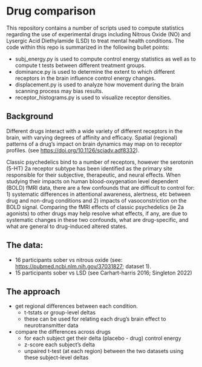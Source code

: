 # Drug comparison

This repository contains a number of scripts used to compute statistics regarding the use of experimental drugs including Nitrous Oxide (NO) and Lysergic Acid Diethylamide (LSD) to treat mental health conditions. The code within this repo is summarized in the following bullet points:
   * subj_energy.py is used to compute control energy statistics as well as to compute t tests between different treatment groups.
   * dominance.py is used to determine the extent to which different receptors in the brain influence control energy changes.
   * displacement.py is used to analyze how movement during the brain scanning process may bias results.
   * receptor_histograms.py is used to visualize receptor densities.

## Background

Different drugs interact with a wide variety of different receptors in the brain, with varying degrees of affinity and efficacy. Spatial (regional) patterns of a drug’s impact on brain dynamics may map on to receptor profiles. (see https://doi.org/10.1126/sciadv.adf8332). 

Classic psychedelics bind to a number of receptors, however the serotonin (5-HT) 2a receptor subtype has been identified as the primary site responsible for their subjective, therapeutic, and neural effects. When studying their impacts on human blood-oxygenation level dependent (BOLD) fMRI data, there are a few confounds that are difficult to control for: 1) systematic differences in attentional awareness, alertness, etc between drug and non-drug conditions and 2) impacts of vasoconstriction on the BOLD signal. Comparing the fMRI effects of classic psychedelics (ie 2a agonists) to other drugs may help resolve what effects, if any, are due to systematic changes in these two confounds, what are drug-specific, and what are general to drug-induced altered states. 

## The data:

* 16 participants sober vs nitrous oxide (see: https://pubmed.ncbi.nlm.nih.gov/37031827; dataset 1).
* 15 participants sober vs LSD (see Carhart-harris 2016; Singleton 2022)

## The approach

* get regional differences between each condition.
    * t-tstats or group-level deltas
    * these can be used for relating each drug’s brain effect to neurotransmitter data
* compare the differences across drugs
    * for each subject get their delta (placebo - drug) control energy
    * z-score each subject’s delta
    * unpaired t-test (at each region) between the two datasets using these subject-level deltas






